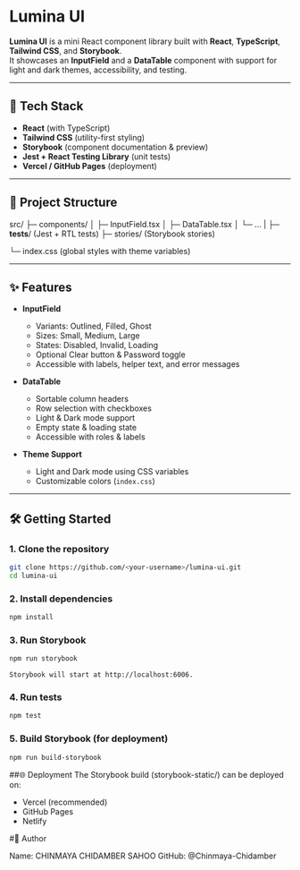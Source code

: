 # Lumina UI


**Lumina UI** is a mini React component library built with **React**, **TypeScript**, **Tailwind CSS**, and **Storybook**.  
It showcases an **InputField** and a **DataTable** component with support for light and dark themes, accessibility, and testing.

---

## 🚀 Tech Stack
- **React** (with TypeScript)
- **Tailwind CSS** (utility-first styling)
- **Storybook** (component documentation & preview)
- **Jest + React Testing Library** (unit tests)
- **Vercel / GitHub Pages** (deployment)

---

## 📂 Project Structure
src/
├─ components/
│ ├─ InputField.tsx
│ ├─ DataTable.tsx
│ └─ ...
| ├─ __tests__/ (Jest + RTL tests)
├─ stories/ (Storybook stories)

└─ index.css (global styles with theme variables)


---

## ✨ Features
- **InputField**
  - Variants: Outlined, Filled, Ghost
  - Sizes: Small, Medium, Large
  - States: Disabled, Invalid, Loading
  - Optional Clear button & Password toggle
  - Accessible with labels, helper text, and error messages

- **DataTable**
  - Sortable column headers
  - Row selection with checkboxes
  - Light & Dark mode support
  - Empty state & loading state
  - Accessible with roles & labels

- **Theme Support**
  - Light and Dark mode using CSS variables
  - Customizable colors (`index.css`)

---

## 🛠️ Getting Started

### 1. Clone the repository
```bash
git clone https://github.com/<your-username>/lumina-ui.git
cd lumina-ui
```
### 2. Install dependencies
```bash
npm install
```

### 3. Run Storybook
```bash
npm run storybook
```
`Storybook will start at http://localhost:6006.`

### 4. Run tests
```bash
npm test
```

### 5. Build Storybook (for deployment)
```bash
npm run build-storybook
```

##🌐 Deployment
The Storybook build (storybook-static/) can be deployed on:
- Vercel (recommended)
- GitHub Pages
- Netlify

#👤 Author

Name: CHINMAYA CHIDAMBER SAHOO
GitHub: @Chinmaya-Chidamber

